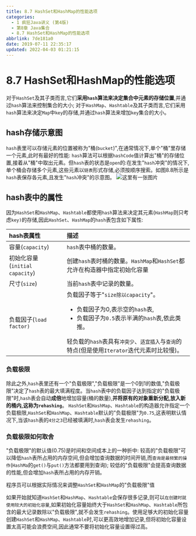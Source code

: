 ```yaml
---
title: 8.7 HashSet和HashMap的性能选项
categories: 
  - 1 疯狂Java讲义 (第4版)
  - 第8章 Java集合
  - 8.7 HashSet和HashMap的性能选项
abbrlink: 7de181a0
date: 2019-07-11 22:35:17
updated: 2022-04-03 01:21:15
---
```

# 8.7 HashSet和HashMap的性能选项
对于`HashSet`及其子类而言,它们**采用`hash`算法来决定集合中元素的存储位置**,并通过`hash`算法来控制集合的大小;
对于`HashMap`、`Hashtable`及其子类而言,它们采用`hash`算法来决定`Map`中`key`的存储,并通过`hash`算法来增加`key`集合的大小。
## hash存储示意图
`hash`表里可以存储元素的位置被称为"桶(`bucket`)",在通常情况下,单个"桶"里存储一个元素,此时有最好的性能:
`hash`算法可以根据`hashCode`值计算出"桶"的存储位置,接着从"桶"中取出元素。但`hash`表的状态是`open`的:在发生"`hash`冲突"的情况下,单个桶会存储多个元素,这些元素以`链表`形式存储,必须按顺序搜索。如图8.8所示是`hash`表保存各元素,且发生"`hash`冲突"的示意图。
![这里有一张图片](https://image-1257720033.cos.ap-shanghai.myqcloud.com/blog/readbooknote/fangkuangJavaJiangYi3/8/6.png)
## hash表中的属性
因为`HashSet`和`HashMap`、`Hashtable`都使用`hash`算法来决定其元素(`HashMap`则只考虑`key)`的存储,因此`HashSet`、`HashMap`的`hash`表包含如下属性:

|hash表属性|描述|
|:---|:---|
|容量(`capacity`)|`hash`表中桶的数量。|
|初始化容量(`initial capacity`)|创建`hash`表时桶的数量。`HashMap`和`HashSet`都允许在构造器中指定初始化容量|
|尺寸(`size`)|当前`hash`表中记录的数量。|
| 负载因子(`load factor)`|负载因子等于"`size除以capacity`"。<ul><li>负载因子为0,表示空的`hash`表,</li><li>负载因子为`0.5`表示半满的`hash`表,依此类推。</li></ul>轻负载的`hash`表具有`冲突少`、`适宜插入`与`查询`的特点(但是使用`Iterator`迭代元素时比较慢)。|

### 负载极限
除此之外,`hash`表里还有一个"负载极限","负载极限"是一个0到1的数值,"负载极限"决定了`hash`表的最大填满程度。当`hash`表中的负载因子达到指定的"负载极限"时,`hash`表会自动**成倍**地增加容量(桶的数量),**并将原有的对象重新分配,放入新的桶内,这称为`rehashing`**。
`HashSet`和`HashMap`、`Hashtable`的构造器允许指定一个负载极限,`HashSet`和`HashMap`、`Hashtable`默认的"负载极限"为`0.75`,这表明默认情况下,当该`hash`表的`4分之3`已经被填满时,`hash`表会发生`rehashing`。
### 负载极限如何取舍
"负载极限"的默认值(0.75)是时间和空间成本上的一种折中:
较高的"负载极限"可以降低`hash`表所占用的内存空间,但会增加查询数据的时间开销,而`查询是最频繁的操作`(`HashMa`的`get()`与`put()`方法都要用到查询);
较低的"负载极限"会提高查询数据的性能,但会增加`hash`表所占用的内存开销。

程序员可以根据实际情况来调整`HashSet`和`HashMap`的"负载极限"值

如果开始就知道`HashSet`和`HashMap`、`Hashtable`会保存很多记录,则可以`在创建时就使用较大的初始化容量`,如果初始化容量始终大于`HashSet`和`HashMap`、`Hashtable`所包含的最大记录数除以"负载极限",就不会发生`rehashing`。使用足够大的初始化容量创建`HashSet`和`HashMap`、`Hashtable`时,可以更高效地增加记录,但将初始化容量设置太高可能会浪费空间,因此通常不要将初始化容量设置得过高。


